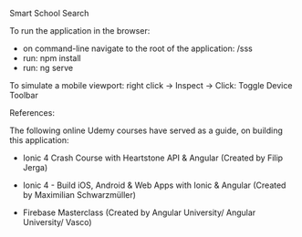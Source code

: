 Smart School Search

To run the application in the browser:
- on command-line navigate to the root of the application: /sss
- run: npm install
- run: ng serve

To simulate a mobile viewport: right click -> Inspect -> 
Click: Toggle Device Toolbar

References:

The following online Udemy courses have served as a guide, on building this application:
- Ionic 4 Crash Course with Heartstone API & Angular
(Created by Filip Jerga)

- Ionic 4 - Build iOS, Android & Web Apps with Ionic & Angular
(Created by Maximilian Schwarzmüller)

- Firebase Masterclass
(Created by Angular University/ Angular University/ Vasco)
